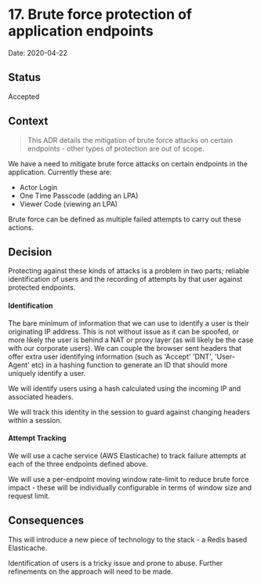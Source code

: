 # 17. Brute force protection of application endpoints

Date: 2020-04-22

## Status

Accepted

## Context

 > This ADR details the mitigation of brute force attacks on certain endpoints - other types of protection are out of 
 > scope.

We have a need to mitigate brute force attacks on certain endpoints in the application. Currently these are:

 * Actor Login
 * One Time Passcode (adding an LPA)
 * Viewer Code (viewing an LPA)
 
Brute force can be defined as multiple failed attempts to carry out these actions.

## Decision

Protecting against these kinds of attacks is a problem in two parts; reliable identification of users and the recording 
of attempts by that user against protected endpoints.

#### Identification

The bare minimum of information that we can use to identify a user is their originating IP address. This is not without
issue as it can be spoofed, or more likely the user is behind a NAT or proxy layer (as will likely be the case with our
corporate users). We can couple the browser sent headers that offer extra user identifying information (such as 'Accept'
'DNT', 'User-Agent' etc) in a hashing function to generate an ID that should more uniquely identify a user.

We will identify users using a hash calculated using the incoming IP and associated headers.

We will track this identity in the session to guard against changing headers within a session.

#### Attempt Tracking

We will use a cache service (AWS Elasticache) to track failure attempts at each of the three endpoints defined above.

We will use a per-endpoint moving window rate-limit to reduce brute force impact - these will be individually 
configurable in terms of window size and request limit.

## Consequences

This will introduce a new piece of technology to the stack - a Redis based Elasticache.

Identification of users is a tricky issue and prone to abuse. Further refinements on the approach will need to be
made.
